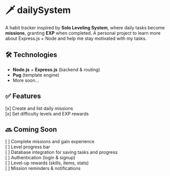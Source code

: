 # 🗡️ dailySystem

A habit tracker inspired by **Solo Leveling System**, where daily tasks become **missions**, granting **EXP** when completed.
A personal project to learn more about Express.js + Node and help me stay motivated with my tasks.

## 🛠️ Technologies

- **Node.js** + **Express.js** (backend & routing)
- **Pug** (template engine)
- More soon...

## ✅ Features

[x] Create and list daily missions  
[x] Set difficulty levels and EXP rewards

## 🔜 Coming Soon

[ ] Complete missions and gain experience  
[ ] Level progress bar  
[ ] Database integration for saving tasks and progress  
[ ] Authentication (login & signup)  
[ ] Level-up rewards (skills, items, stats)  
[ ] Mission reminders & notifications
